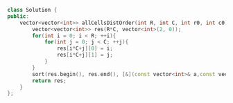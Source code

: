 <!--
 * @Author: your name
 * @Date: 2020-11-17 12:00:11
 * @LastEditTime: 2020-11-17 12:00:25
 * @LastEditors: Please set LastEditors
 * @Description: In User Settings Edit
 * @FilePath: /projects/leetcode/1030. 距离顺序排列矩阵单元格.md
-->
```c++
class Solution {
public:
    vector<vector<int>> allCellsDistOrder(int R, int C, int r0, int c0) {
        vector<vector<int>> res(R*C, vector<int>(2, 0));
        for(int i = 0; i < R; ++i){
            for(int j = 0; j < C; ++j){
                res[i*C+j][0] = i;
                res[i*C+j][1] = j;
            }
        }
        sort(res.begin(), res.end(), [&](const vector<int>& a,const vector<int>& b){return abs(a[0]-r0)+abs(a[1]-c0) < abs(b[0]-r0)+abs(b[1]-c0);});
        return res;
    } 
};
```
